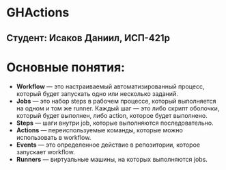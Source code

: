 # GHActions
## Студент: Исаков Даниил, ИСП-421р

# Основные понятия:

- **Workflow** — это настраиваемый автоматизированный процесс, который будет запускать одно или несколько заданий.
- **Jobs** — это набор steps в рабочем процессе, который выполняется на одном и том же runner. Каждый шаг — это либо скрипт оболочки, который будет выполнен, либо action, которое будет выполнено.
- **Steps** — шаги внутри job, которые выполняются последовательно.
- **Actions** — переиспользуемые команды, которые можно использовать в workflow.
- **Events** — это определенное действие в репозитории, которое запускает workflow.
- **Runners** — виртуальные машины, на которых выполняются jobs.
